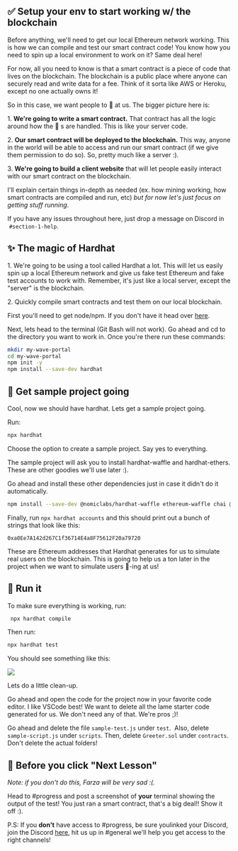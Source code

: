 ✅ Setup your env to start working w/ the blockchain
---------------------------------------------------

Before anything, we'll need to get our local Ethereum network working. This is how we can compile and test our smart contract code! You know how you need to spin up a local environment to work on it? Same deal here!

For now, all you need to know is that a smart contract is a piece of code that lives on the blockchain. The blockchain is a public place where anyone can securely read and write data for a fee. Think of it sorta like AWS or Heroku, except no one actually owns it!

So in this case, we want people to 👋 at us. The bigger picture here is:

1\. **We're going to write a smart contract.** That contract has all the logic around how the 👋 s are handled. This is like your server code.

2\. **Our smart contract will be deployed to the blockchain.** This way, anyone in the world will be able to access and run our smart contract (if we give them permission to do so). So, pretty much like a server :).

3\. **We're going to build a client website** that will let people easily interact with our smart contract on the blockchain.

I'll explain certain things in-depth as needed (ex. how mining working, how smart contracts are compiled and run, etc) *but for now let's just focus on getting stuff running*.

If you have any issues throughout here, just drop a message on Discord in  `#section-1-help`. 

✨ The magic of Hardhat
----------------------

1\. We're going to be using a tool called Hardhat a lot. This will let us easily spin up a local Ethereum network and give us fake test Ethereum and fake test accounts to work with. Remember, it's just like a local server, except the "server" is the blockchain.

2\. Quickly compile smart contracts and test them on our local blockchain.

First you'll need to get node/npm. If you don't have it head over [here](https://hardhat.org/tutorial/setting-up-the-environment.html).

Next, lets head to the terminal (Git Bash will not work). Go ahead and cd to the directory you want to work in. Once you're there run these commands:

```bash
mkdir my-wave-portal
cd my-wave-portal
npm init -y
npm install --save-dev hardhat
```

👏 Get sample project going
---------------------------

Cool, now we should have hardhat. Lets get a sample project going.

Run:

```bash
npx hardhat
```

Choose the option to create a sample project. Say yes to everything.

The sample project will ask you to install hardhat-waffle and hardhat-ethers. These are other goodies we'll use later :).

Go ahead and install these other dependencies just in case it didn't do it automatically.

```bash
npm install --save-dev @nomiclabs/hardhat-waffle ethereum-waffle chai @nomiclabs/hardhat-ethers ethers
```

Finally, run `npx hardhat accounts` and this should print out a bunch of strings that look like this: 

`0xa0Ee7A142d267C1f36714E4a8F75612F20a79720`

These are Ethereum addresses that Hardhat generates for us to simulate real users on the blockchain. This is going to help us a ton later in the project when we want to simulate users 👋-ing at us!

🌟 Run it
---------

To make sure everything is working, run:

```bash
 npx hardhat compile
```
Then run:

```bash
npx hardhat test
```

You should see something like this:

![](https://i.imgur.com/rjPvls0.png)

Lets do a little clean-up.

Go ahead and open the code for the project now in your favorite code editor. I like VSCode best! We want to delete all the lame starter code generated for us. We don't need any of that. We're pros ;)!

Go ahead and delete the file `sample-test.js` under `test`.  Also, delete `sample-script.js` under `scripts`. Then, delete `Greeter.sol` under `contracts`. Don't delete the actual folders!

🚨 Before you click "Next Lesson"
-------------------------------------------

*Note: if you don't do this, Farza will be very sad :(.*

Head to #progress and post a screenshot of **your** terminal showing the output of the test! You just ran a smart contract, that's a big deal!! Show it off :).

P.S: If you **don't** have access to #progress, be sure youlinked your Discord, join the Discord [here](https://discord.gg/mXDqs6Ubcc), hit us up in #general we'll help you get access to the right channels!
